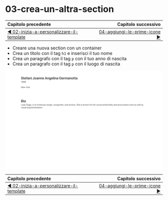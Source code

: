 # 03-crea-un-altra-section

| Capitolo precedente  | Capitolo successivo     |
| :--------------- | ---------------: |
| [◀︎ 02-inizia-a-personalizzare-il-template](../02-inizia-a-personalizzare-il-template)| [04-aggiungi-le-prime-icone ▶︎](../04-aggiungi-le-prime-icone) |

* Creare una nuova section con un container
* Crea un titolo con il tag `h1` e inserisci il tuo nome
* Crea un paragrafo con il tag `p`  con il tuo anno di nascita
* Crea un paragrafo con il tag `p`  con il luogo di nascita

<kbd>![03-image](../assets/Lessons/03-image.png)</kbd>

| Capitolo precedente  | Capitolo successivo     |
| :--------------- | ---------------: |
| [◀︎ 02-inizia-a-personalizzare-il-template](../02-inizia-a-personalizzare-il-template)| [04-aggiungi-le-prime-icone ▶︎](../04-aggiungi-le-prime-icone) |
